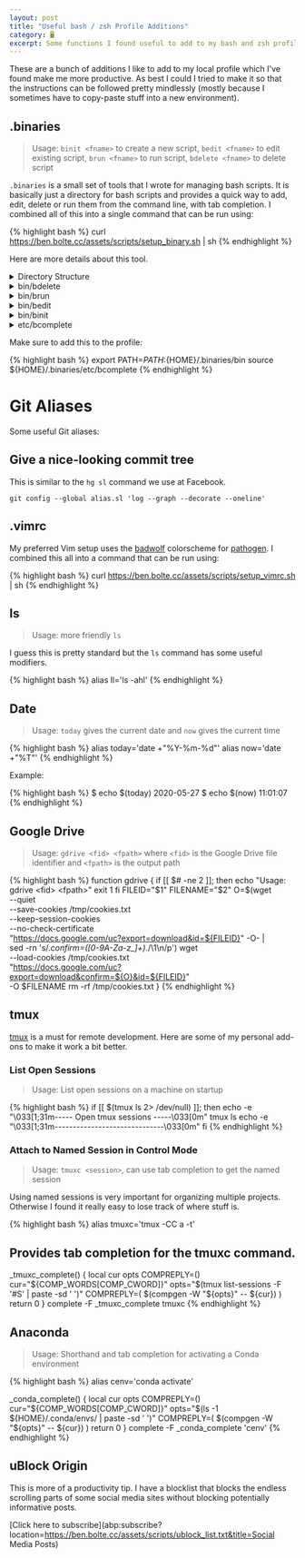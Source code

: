 ```yaml
---
layout: post
title: "Useful bash / zsh Profile Additions"
category: 🖥️
excerpt: Some functions I found useful to add to my bash and zsh profile.
---
```


These are a bunch of additions I like to add to my local profile which I've found make me more productive. As best I could I tried to make it so that the instructions can be followed pretty mindlessly (mostly because I sometimes have to copy-paste stuff into a new environment).

## .binaries

> Usage: `binit <fname>` to create a new script, `bedit <fname>` to edit existing script, `brun <fname>` to run script, `bdelete <fname>` to delete script

`.binaries` is a small set of tools that I wrote for managing bash scripts. It is basically just a directory for bash scripts and provides a quick way to add, edit, delete or run them from the command line, with tab completion. I combined all of this into a single command that can be run using:

{% highlight bash %}
curl https://ben.bolte.cc/assets/scripts/setup_binary.sh | sh
{% endhighlight %}

Here are more details about this tool.

<details>
<summary>Directory Structure</summary>
{% highlight bash %}
~/.binaries/
├── bin
│   ├── bdelete
│   ├── bedit
│   ├── binit
│   └── brun
├── etc
│   └── bcomplete
└── scripts
    ├── one_off_command
    ├── project1
    │   ├── generate
    │   ├── score
    │   └── train
    └── project2
        ├── dist
        └── train
{% endhighlight %}
</details>

<details>
<summary>bin/bdelete</summary>

{% highlight bash %}
#!/bin/bash

if [[ $# -ne 1 ]]; then
    echo "Usage: bdelete <name_of_script_to_delete>"
    exit 1
fi

filename=$1
shift

scriptspath="${HOME}/.binaries/scripts"
filepath="${scriptspath}/${filename}"

if [ ! -f "${filepath}" ]; then
    echo "[ ${filename} ] doesnt exist! Available:"
    find $scriptspath -type f | cut -c$((${#scriptspath}+2))-
else
    rm $filepath
fi
{% endhighlight %}
</details>

<details>
<summary>bin/brun</summary>

{% highlight bash %}
#!/bin/bash

if [[ $# -ne 1 ]]; then
    echo "Usage: brun <script_to_run>"
    exit 1
fi

## Gets the name of the script to edit.
filename=$1
shift

scriptspath="${HOME}/.binaries/scripts"
filepath="${scriptspath}/${filename}"

if [ ! -f "${filepath}" ]; then
    echo "[ ${filename} ] is not a runable script. Available:"
    find $scriptspath -type f | cut -c$((${#scriptspath}+2))-
else
    ${filepath}
fi
{% endhighlight %}
</details>

<details>
<summary>bin/bedit</summary>

{% highlight bash %}
#!/bin/bash

if [[ $# -ne 1 ]]; then
    echo "Usage: bedit <script_to_edit>"
    exit 1
fi

# Gets the name of the script to edit.
filename=$1
shift

scriptspath="${HOME}/.binaries/scripts"
filepath="${scriptspath}/${filename}"

if [ ! -f "${filepath}" ]; then
    echo "[ ${filename} ] is not an editable script. Available:"
    find $scriptspath -type f | cut -c$((${#scriptspath}+2))-
else
    $EDITOR "${filepath}"
fi
{% endhighlight %}
</details>

<details>
<summary>bin/binit</summary>

{% highlight bash %}
#!/bin/bash

if [[ $# -ne 1 ]]; then
    echo "Usage: binit <name_of_script_to_create>"
    exit 1
fi

filename=$1
shift

scriptspath="${HOME}/.binaries/scripts"
filepath="${scriptspath}/${filename}"
mkdir -p $(dirname "$filepath")

if [ -f "${filepath}" ]; then
    echo "[ ${filename} ] already exists! Choose a different name, not one of:"
    find $scriptspath -type f | cut -c$((${#scriptspath}+2))-
    exit 1
else
    echo "#!/bin/bash" > ${filepath}
    echo "" >> ${filepath}
    echo "" >> ${filepath}
    chmod +x "${filepath}"
fi

$EDITOR + "${filepath}"
{% endhighlight %}
</details>

<details>
<summary>etc/bcomplete</summary>

{% highlight bash %}
_binary_complete()
{
    # Path to the scripts directory.
    SCRIPTDIR="${HOME}/.binaries/scripts/"

    local cur opts

    COMPREPLY=()
    cur="${COMP_WORDS[COMP_CWORD]}"
    opts="$(find $SCRIPTDIR -type f | cut -c$((${#SCRIPTDIR}+1))- | paste -sd " " -)"

    COMPREPLY=( $(compgen -W "${opts}" -- ${cur}) )
    return 0
}
complete -F _binary_complete bedit
complete -F _binary_complete brun
complete -F _binary_complete bdelete
{% endhighlight %}
</details>

Make sure to add this to the profile:

{% highlight bash %}
export PATH=$PATH:${HOME}/.binaries/bin
source ${HOME}/.binaries/etc/bcomplete
{% endhighlight %}

# Git Aliases

Some useful Git aliases:

## Give a nice-looking commit tree

This is similar to the `hg sl` command we use at Facebook.

```
git config --global alias.sl 'log --graph --decorate --oneline'
```

## .vimrc

My preferred Vim setup uses the [badwolf](https://vimawesome.com/plugin/badwolf) colorscheme for [pathogen](https://github.com/tpope/vim-pathogen). I combined this all into a command that can be run using:


{% highlight bash %}
curl https://ben.bolte.cc/assets/scripts/setup_vimrc.sh | sh
{% endhighlight %}

## ls

> Usage: more friendly `ls`

I guess this is pretty standard but the `ls` command has some useful modifiers.

{% highlight bash %}
alias ll='ls -ahl'
{% endhighlight %}

## Date

> Usage: `today` gives the current date and `now` gives the current time

{% highlight bash %}
alias today='date +"%Y-%m-%d"'
alias now='date +"%T"'
{% endhighlight %}

Example:

{% highlight bash %}
$ echo $(today)
2020-05-27
$ echo $(now)
11:01:07
{% endhighlight %}

## Google Drive

> Usage: `gdrive <fid> <fpath>` where `<fid>` is the Google Drive file identifier and `<fpath>` is the output path

{% highlight bash %}
function gdrive {
  if [[ $# -ne 2 ]]; then
    echo "Usage: gdrive <fid> <fpath>"
    exit 1
  fi
  FILEID="$1"
  FILENAME="$2"
  O=$(wget \
    --quiet \
    --save-cookies /tmp/cookies.txt \
    --keep-session-cookies \
    --no-check-certificate \
    "https://docs.google.com/uc?export=download&id=${FILEID}" -O- | \
    sed -rn 's/.*confirm=([0-9A-Za-z_]+).*/\1\n/p')
  wget \
    --load-cookies /tmp/cookies.txt \
    "https://docs.google.com/uc?export=download&confirm=${O}&id=${FILEID}" \
    -O $FILENAME
  rm -rf /tmp/cookies.txt
}
{% endhighlight %}

## tmux

[tmux](https://github.com/tmux/tmux/wiki) is a must for remote development. Here are some of my personal add-ons to make it work a bit better.

### List Open Sessions

> Usage: List open sessions on a machine on startup

{% highlight bash %}
if [[ $(tmux ls 2> /dev/null) ]]; then
  echo -e "\033[1;31m----- Open tmux sessions -----\033[0m"
  tmux ls
  echo -e "\033[1;31m------------------------------\033[0m"
fi
{% endhighlight %}

### Attach to Named Session in Control Mode

> Usage: `tmuxc <session>`, can use tab completion to get the named session

Using named sessions is very important for organizing multiple projects. Otherwise I found it really easy to lose track of where stuff is.

{% highlight bash %}
alias tmuxc='tmux -CC a -t'

## Provides tab completion for the tmuxc command.
_tmuxc_complete()
{
  local cur opts
  COMPREPLY=()
  cur="${COMP_WORDS[COMP_CWORD]}"
  opts="$(tmux list-sessions -F '#S' | paste -sd ' ')"
  COMPREPLY=( $(compgen -W "${opts}" -- ${cur}) )
  return 0
}
complete -F _tmuxc_complete tmuxc
{% endhighlight %}

## Anaconda

> Usage: Shorthand and tab completion for activating a Conda environment

{% highlight bash %}
alias cenv='conda activate'

_conda_complete()
{
  local cur opts
  COMPREPLY=()
  cur="${COMP_WORDS[COMP_CWORD]}"
  opts="$(ls -1 ${HOME}/.conda/envs/ | paste -sd ' ')"
  COMPREPLY=( $(compgen -W "${opts}" -- ${cur}) )
  return 0
}
complete -F _conda_complete 'cenv'
{% endhighlight %}

## uBlock Origin

This is more of a productivity tip. I have a blocklist that blocks the endless scrolling parts of some social media sites without blocking potentially informative posts.

[Click here to subscribe](abp:subscribe?location=https://ben.bolte.cc/assets/scripts/ublock_list.txt&title=Social Media Posts)
